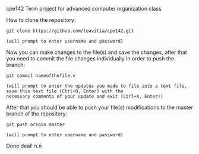cpe142
Term project for advanced computer organization class

How to clone the repository:
	
	git clone https://github.com/leavitia/cpe142.git
	
	(will prompt to enter username and password)

Now you can make changes to the file(s) and save the changes, after that you need to commit the file changes individually in order to push the branch:
	
	git commit nameofthefile.v
	
	(will prompt to enter the updates you made to file into a text file, save this text file (Ctrl+O, Enter) with the 
	necessary comments of your update and exit (Ctrl+X, Enter))

After that you should be able to push your file(s) modifications to the master branch of the repository:
	
	git push origin master
	
	(will prompt to enter username and password)
	

Done deal! n.n
